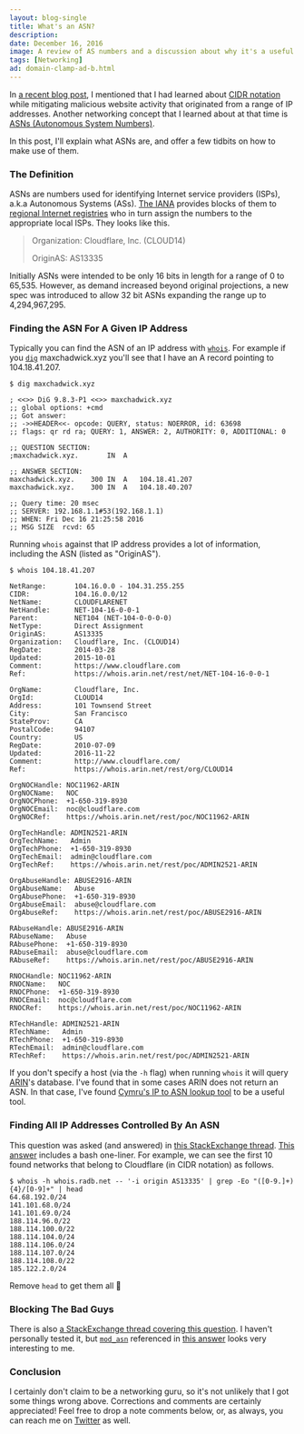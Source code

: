 ```yaml
---
layout: blog-single
title: What's an ASN?
description: 
date: December 16, 2016
image: A review of AS numbers and a discussion about why it's a useful concept to understand for application developers.
tags: [Networking]
ad: domain-clamp-ad-b.html
---
```


In [a recent blog post](/blog/what-is-cidr-notation), I mentioned that I had learned about [CIDR notation](https://en.wikipedia.org/wiki/Classless_Inter-Domain_Routing#CIDR_notation) while mitigating malicious website activity that originated from a range of IP addresses. Another networking concept that I learned about at that time is [ASNs (Autonomous System Numbers)](http://www.iana.org/assignments/as-numbers/as-numbers.xhtml). 

In this post, I'll explain what ASNs are, and offer a few tidbits on how to make use of them.

<!-- excerpt_separator -->

### The Definition

ASNs are numbers used for identifying Internet service providers (ISPs), a.k.a Autonomous Systems (ASs). [The IANA](http://www.iana.org/) provides blocks of them to [regional Internet registries](https://en.wikipedia.org/wiki/Regional_Internet_registry) who in turn assign the numbers to the appropriate local ISPs. They looks like this.

> Organization:   Cloudflare, Inc. (CLOUD14)
> 
> OriginAS:       AS13335

Initially ASNs were intended to be only 16 bits in length for a range of 0 to 65,535. However, as demand increased beyond original projections, a new spec was introduced to allow 32 bit ASNs expanding the range up to 4,294,967,295.

### Finding the ASN For A Given IP Address

Typically you can find the ASN of an IP address with [`whois`](http://www.manpagez.com/man/1/whois/). For example if you [`dig`](https://linux.die.net/man/1/dig) maxchadwick.xyz you'll see that I have an A record pointing to 104.18.41.207.

```
$ dig maxchadwick.xyz

; <<>> DiG 9.8.3-P1 <<>> maxchadwick.xyz
;; global options: +cmd
;; Got answer:
;; ->>HEADER<<- opcode: QUERY, status: NOERROR, id: 63698
;; flags: qr rd ra; QUERY: 1, ANSWER: 2, AUTHORITY: 0, ADDITIONAL: 0

;; QUESTION SECTION:
;maxchadwick.xyz.		IN	A

;; ANSWER SECTION:
maxchadwick.xyz.	300	IN	A	104.18.41.207
maxchadwick.xyz.	300	IN	A	104.18.40.207

;; Query time: 20 msec
;; SERVER: 192.168.1.1#53(192.168.1.1)
;; WHEN: Fri Dec 16 21:25:58 2016
;; MSG SIZE  rcvd: 65
```

Running `whois` against that IP address provides a lot of information, including the ASN (listed as "OriginAS").

```
$ whois 104.18.41.207

NetRange:       104.16.0.0 - 104.31.255.255
CIDR:           104.16.0.0/12
NetName:        CLOUDFLARENET
NetHandle:      NET-104-16-0-0-1
Parent:         NET104 (NET-104-0-0-0-0)
NetType:        Direct Assignment
OriginAS:       AS13335
Organization:   Cloudflare, Inc. (CLOUD14)
RegDate:        2014-03-28
Updated:        2015-10-01
Comment:        https://www.cloudflare.com
Ref:            https://whois.arin.net/rest/net/NET-104-16-0-0-1

OrgName:        Cloudflare, Inc.
OrgId:          CLOUD14
Address:        101 Townsend Street
City:           San Francisco
StateProv:      CA
PostalCode:     94107
Country:        US
RegDate:        2010-07-09
Updated:        2016-11-22
Comment:        http://www.cloudflare.com/
Ref:            https://whois.arin.net/rest/org/CLOUD14

OrgNOCHandle: NOC11962-ARIN
OrgNOCName:   NOC
OrgNOCPhone:  +1-650-319-8930
OrgNOCEmail:  noc@cloudflare.com
OrgNOCRef:    https://whois.arin.net/rest/poc/NOC11962-ARIN

OrgTechHandle: ADMIN2521-ARIN
OrgTechName:   Admin
OrgTechPhone:  +1-650-319-8930
OrgTechEmail:  admin@cloudflare.com
OrgTechRef:    https://whois.arin.net/rest/poc/ADMIN2521-ARIN

OrgAbuseHandle: ABUSE2916-ARIN
OrgAbuseName:   Abuse
OrgAbusePhone:  +1-650-319-8930
OrgAbuseEmail:  abuse@cloudflare.com
OrgAbuseRef:    https://whois.arin.net/rest/poc/ABUSE2916-ARIN

RAbuseHandle: ABUSE2916-ARIN
RAbuseName:   Abuse
RAbusePhone:  +1-650-319-8930
RAbuseEmail:  abuse@cloudflare.com
RAbuseRef:    https://whois.arin.net/rest/poc/ABUSE2916-ARIN

RNOCHandle: NOC11962-ARIN
RNOCName:   NOC
RNOCPhone:  +1-650-319-8930
RNOCEmail:  noc@cloudflare.com
RNOCRef:    https://whois.arin.net/rest/poc/NOC11962-ARIN

RTechHandle: ADMIN2521-ARIN
RTechName:   Admin
RTechPhone:  +1-650-319-8930
RTechEmail:  admin@cloudflare.com
RTechRef:    https://whois.arin.net/rest/poc/ADMIN2521-ARIN
```

If you don't specify a host (via the `-h` flag) when running `whois` it will query [ARIN](https://www.arin.net/)'s database. I've found that in some cases ARIN does not return an ASN. In that case, I've found [Cymru's IP to ASN lookup tool](https://asn.cymru.com/cgi-bin/whois.cgi) to be a useful tool.

### Finding All IP Addresses Controlled By An ASN

This question was asked (and answered) in [this StackExchange thread](http://superuser.com/questions/405666/how-to-find-out-all-ip-ranges-belonging-to-a-certain-as). [This answer](http://superuser.com/questions/405666/how-to-find-out-all-ip-ranges-belonging-to-a-certain-as#answer-978189) includes a bash one-liner. For example, we can see the first 10 found networks that belong to Cloudflare (in CIDR notation) as follows.

```
$ whois -h whois.radb.net -- '-i origin AS13335' | grep -Eo "([0-9.]+){4}/[0-9]+" | head
64.68.192.0/24
141.101.68.0/24
141.101.69.0/24
188.114.96.0/22
188.114.100.0/22
188.114.104.0/24
188.114.106.0/24
188.114.107.0/24
188.114.108.0/22
185.122.2.0/24
```

Remove `head` to get them all :rainbow:

### Blocking The Bad Guys

There is also [a StackExchange thread covering this question](http://superuser.com/questions/810853/how-do-i-block-a-host-by-asn-example-as16276). I haven't personally tested it, but [`mod_asn`](http://mirrorbrain.org/mod_asn/) referenced in [this answer](http://superuser.com/questions/810853/how-do-i-block-a-host-by-asn-example-as16276#answer-810864) looks very interesting to me.

### Conclusion

I certainly don't claim to be a networking guru, so it's not unlikely that I got some things wrong above. Corrections and comments are certainly appreciated! Feel free to drop a note comments below, or, as always, you can reach me on [Twitter](http://twitter.com/maxpchadwick) as well.
